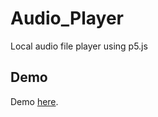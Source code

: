 # Audio_Player
Local audio file player using p5.js
## Demo
Demo [here](https://zulns.github.io/Audio_Player/).
